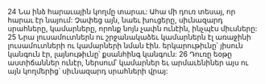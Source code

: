24 Նա ինձ հարաւային կողմը տարաւ: Ահա մի դուռ տեսայ, որ հարաւ էր նայում: Չափեց այն, նաեւ խուցերը, սիւնազարդ սրահները, կամարները, որոնք նոյն չափն ունէին, ինչպէս միւսները: 25 Նրա լուսամուտներն ու շրջանակաձեւ կամարներն էլ առաջինի լուսամուտների ու կամարների նման էին. երկարութիւնը՝ յիսուն կանգուն էր, լայնութիւնը՝ քսանհինգ կանգուն: 26 Դուռը եօթը աստիճաններ ունէր, ներսում՝ կամարներ եւ արմաւենիներ այս ու այն կողմերից՝ սիւնազարդ սրահների վրայ:
